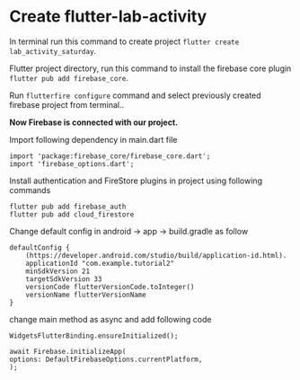 # Create flutter-lab-activity

In terminal run this command to create project `flutter create lab_activity_saturday`.

Flutter project directory, run this command to install the firebase core plugin `flutter pub add firebase_core`.

Run `flutterfire configure` command and select previously created firebase project from terminal..

<b>Now Firebase is connected with our project.</b>

Import following dependency in main.dart file

```
import 'package:firebase_core/firebase_core.dart';
import 'firebase_options.dart';
```

Install authentication and FireStore plugins in project using following commands

```
flutter pub add firebase_auth
flutter pub add cloud_firestore
```

Change default config in android -> app -> build.gradle as follow

```
defaultConfig {
    (https://developer.android.com/studio/build/application-id.html).
    applicationId "com.example.tutorial2"
    minSdkVersion 21
    targetSdkVersion 33
    versionCode flutterVersionCode.toInteger()
    versionName flutterVersionName
}
```

change main method as async and add following code

```
WidgetsFlutterBinding.ensureInitialized();

await Firebase.initializeApp(
options: DefaultFirebaseOptions.currentPlatform,
);
```
